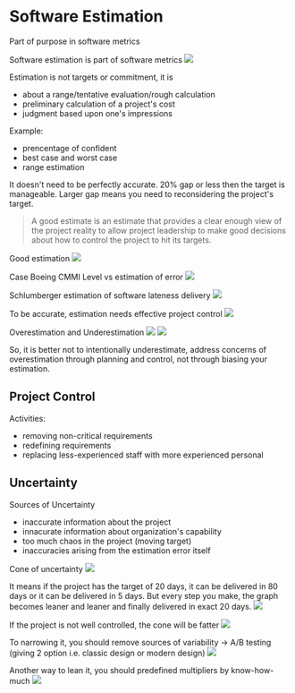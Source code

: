# Software Estimation
Part of purpose in software metrics

Software estimation is part of software metrics
![](attachments/Pasted%20image%2020211208113853.png)

Estimation is not targets or commitment, it is
- about a range/tentative evaluation/rough calculation
- preliminary calculation of a project's cost
- judgment based upon one's impressions

Example:
- prencentage of confident
- best case and worst case
- range estimation

It doesn't need to be perfectly accurate. 20% gap or less then the target is manageable. Larger gap means you need to reconsidering the project's target.
> A good estimate is an estimate that provides a clear enough view of the project reality to allow project leadership to make good decisions about how to control the project to hit its targets.


Good estimation
![](attachments/Pasted%20image%2020211208114255.png)

Case
Boeing CMMI Level vs estimation of error
![](attachments/Pasted%20image%2020211208114400.png)

Schlumberger estimation of software lateness delivery
![](attachments/Pasted%20image%2020211208114517.png)

To be accurate, estimation needs effective project control
![](attachments/Pasted%20image%2020211208114557.png)

Overestimation and Underestimation
![](attachments/Pasted%20image%2020211208115131.png)
![](attachments/Pasted%20image%2020211208115150.png)

So, it is better not to intentionally underestimate, address concerns of overestimation through planning and control, not through biasing your estimation.

## Project Control
Activities:
- removing non-critical requirements
- redefining requirements
- replacing less-experienced staff with more experienced personal

## Uncertainty
Sources of Uncertainty
- inaccurate information about the project
- innacurate information about organization's capability
- too much chaos in the project (moving target)
- inaccuracies arising from the estimation error itself

Cone of uncertainty
![](attachments/Pasted%20image%2020211208115556.png)

It means if the project has the target of 20 days, it can be delivered in 80 days or it can be delivered in 5 days. But every step you make, the graph becomes leaner and leaner and finally delivered in exact 20 days.
![](attachments/Pasted%20image%2020211208120035.png)

If the project is not well controlled, the cone will be fatter
![](attachments/Pasted%20image%2020211208120116.png)

To narrowing it, you should remove sources of variability -> A/B testing (giving 2 option i.e. classic design or modern design)
![](attachments/Pasted%20image%2020211208120205.png)

Another way to lean it, you should predefined multipliers by know-how-much
![](attachments/Pasted%20image%2020211208120643.png)

